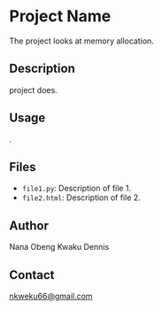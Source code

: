 # Project Name

The project looks at memory allocation.

## Description

 project does.

## Usage

.

## Files

- `file1.py`: Description of file 1.
- `file2.html`: Description of file 2.

## Author

Nana Obeng Kwaku Dennis

## Contact

nkweku66@gmail.com
